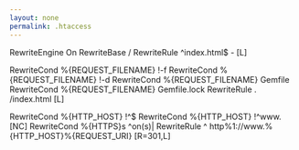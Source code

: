 ```yaml
---
layout: none
permalink: .htaccess
---
```


RewriteEngine On
RewriteBase /
RewriteRule ^index\.html$ - [L] 

RewriteCond %{REQUEST_FILENAME} !-f
RewriteCond %{REQUEST_FILENAME} !-d
RewriteCond %{REQUEST_FILENAME} Gemfile
RewriteCond %{REQUEST_FILENAME} Gemfile.lock
RewriteRule . /index.html [L] 

RewriteCond %{HTTP_HOST} !^$ 
RewriteCond %{HTTP_HOST} !^www\. [NC]
RewriteCond %{HTTPS}s ^on(s)|
RewriteRule ^ http%1://www.%{HTTP_HOST}%{REQUEST_URI} [R=301,L]